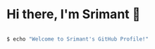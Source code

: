 # Hi there, I'm Srimant 👋

<img herf="https://user-images.githubusercontent.com/74038190/225813708-98b745f2-7d22-48cf-9150-083f1b00d6c9.gif"> <!-- Optional: Add a cool terminal or personal header image -->

```bash
$ echo "Welcome to Srimant's GitHub Profile!"
